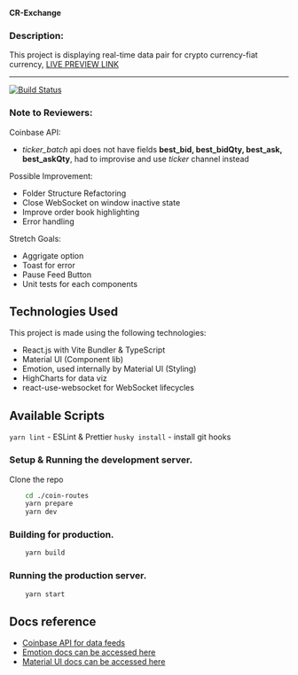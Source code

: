 **CR-Exchange**

### Description:

This project is displaying real-time data pair for crypto currency-fiat currency, [LIVE PREVIEW LINK](https://coin-routes-indol.vercel.app/)

<hr />

<!-- prettier-ignore-start -->
[![Build Status][build-badge]][build]

[build-badge]: https://img.shields.io/github/deployments/fayazpn/cr-exchange/production?label=vercel&logoColor=vercel
[build]: https://github.com/fayazpn/cr-exchange/deployments
<!-- prettier-ignore-end -->

### Note to Reviewers:

Coinbase API:

- _ticker_batch_ api does not have fields **best_bid, best_bidQty, best_ask, best_askQty**, had to improvise and use _ticker_ channel instead

Possible Improvement:

- Folder Structure Refactoring
- Close WebSocket on window inactive state
- Improve order book highlighting
- Error handling

Stretch Goals:

- Aggrigate option
- Toast for error
- Pause Feed Button
- Unit tests for each components

## Technologies Used

This project is made using the following technologies:

- React.js with Vite Bundler & TypeScript
- Material UI (Component lib)
- Emotion, used internally by Material UI (Styling)
- HighCharts for data viz
- react-use-websocket for WebSocket lifecycles

## Available Scripts

`yarn lint` - ESLint & Prettier
`husky install` - install git hooks

### Setup & Running the development server.

Clone the repo

```bash
    cd ./coin-routes
    yarn prepare
    yarn dev
```

### Building for production.

```bash
    yarn build
```

### Running the production server.

```bash
    yarn start
```

## Docs reference

- [Coinbase API for data feeds](https://docs.cdp.coinbase.com/advanced-trade/docs/welcome/)
- [Emotion docs can be accessed here](https://styled-components.com/docs)
- [Material UI docs can be accessed here](https://mui.com/material-ui/getting-started/)
